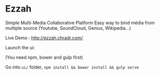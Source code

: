 # Ezzah
Simple Multi-Media Collaborative Platform
Easy way to bind média from multiple source (Youtube, SoundCloud, Genius, Wikipedia...)

Live Demo : http://ezzah.chradr.com/

Launch the ui:

(You need npm, bower and gulp first)

Go into `ui/` folder, `npm install && bower install && gulp serve`

